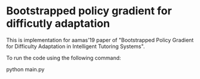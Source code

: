 # Bootstrapped policy gradient for difficutly adaptation
This is implementation for aamas'19 paper of "Bootstrapped Policy Gradient for Difficulty Adaptation in Intelligent Tutoring Systems".


To run the code using the following command:


python main.py
